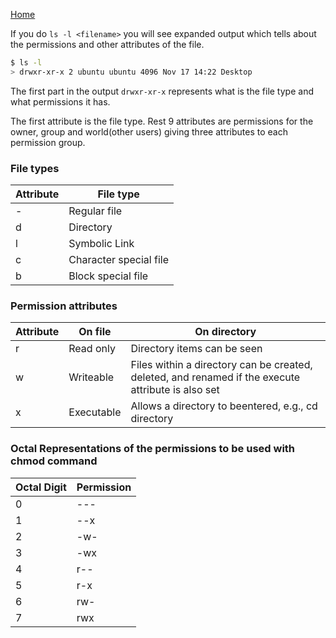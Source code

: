 [Home](/index.html "Home")

If you do `ls -l <filename>` you will see expanded output which tells about the permissions and other attributes of the file.  

```bash
$ ls -l 
> drwxr-xr-x 2 ubuntu ubuntu 4096 Nov 17 14:22 Desktop
```  

The first part in the output `drwxr-xr-x` represents what is the file type and what permissions it has.  

The first attribute is the file type. Rest 9 attributes are permissions for the owner, group and world(other users) giving three attributes to each permission group.  

### File types  

| Attribute | File type     |
| --------- | ------------- |
|    -      | Regular file  |
|    d      | Directory     |
|    l      | Symbolic Link |
|    c      | Character special file|
|    b      | Block special file|  

### Permission attributes  

|Attribute|     On file   | On directory |
| ------- | ------------- | ------------ | 
|    r    |  Read only    | Directory items can be seen |
|    w    |  Writeable    | Files within a directory can be created, deleted, and renamed if the execute attribute is also set|
|    x    |  Executable   | Allows a directory to beentered, e.g., cd directory |  



### Octal Representations of the permissions to be used with chmod command  


|Octal Digit|Permission|  
| --------- | -------- |  
|    0      |    ---   |
|    1      |    --x   |
|    2      |    -w-   |
|    3      |    -wx   |
|    4      |    r--   |
|    5      |    r-x   |
|    6      |    rw-   |
|    7      |    rwx   |

